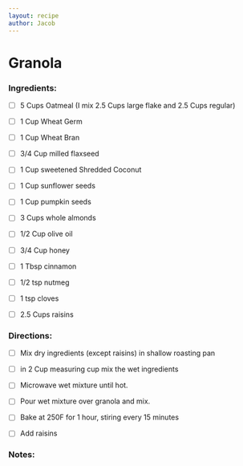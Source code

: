 ```yaml
---
layout: recipe
author: Jacob
---
```


# Granola

### Ingredients:

 - [ ] 5 Cups Oatmeal (I mix 2.5 Cups large flake and 2.5 Cups regular)
 - [ ] 1 Cup Wheat Germ
 - [ ] 1 Cup Wheat Bran
 - [ ] 3/4 Cup milled flaxseed
 - [ ] 1 Cup sweetened Shredded Coconut
 - [ ] 1 Cup sunflower seeds
 - [ ] 1 Cup pumpkin seeds
 - [ ] 3 Cups whole almonds

 - [ ] 1/2 Cup olive oil
 - [ ] 3/4 Cup honey
 - [ ] 1 Tbsp cinnamon
 - [ ] 1/2 tsp nutmeg
 - [ ] 1 tsp cloves

 - [ ] 2.5 Cups raisins

### Directions:

- [ ] Mix dry ingredients (except raisins) in shallow roasting pan

- [ ] in 2 Cup measuring cup mix the wet ingredients
- [ ] Microwave wet mixture until hot.
- [ ] Pour wet mixture over granola and mix.
- [ ] Bake at 250F for 1 hour, stiring every 15 minutes
- [ ] Add raisins



### Notes:

